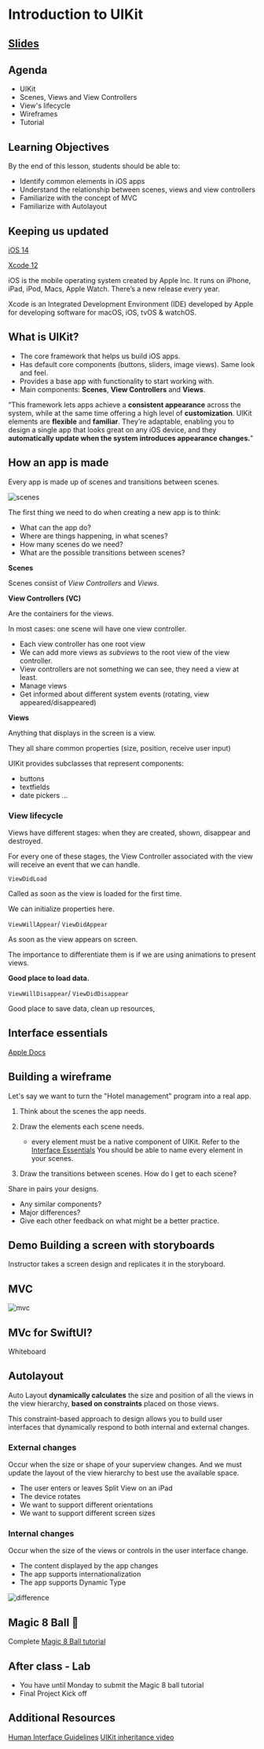 <!-- Run this slideshow via the following command: -->
<!-- reveal-md README.md -w -->


<!-- .slide: class="header" -->
# Introduction to UIKit

## [Slides](https://make-school-courses.github.io/MOB-1.1-Introduction-to-Swift/Slides/11-Intro-to-UIKit/README.html ':ignore')

<!-- > -->

## Agenda

- UIKit
- Scenes, Views and View Controllers
- View's lifecycle
- Wireframes
- Tutorial

<!-- > -->

## Learning Objectives

By the end of this lesson, students should be able to:

- Identify common elements in iOS apps
- Understand the relationship between scenes, views and view controllers
- Familiarize with the concept of MVC
- Familiarize with Autolayout

<!-- > -->

## Keeping us updated


[iOS 14](https://www.apple.com/ios/ios-14/)

[Xcode 12](https://developer.apple.com/xcode/)

<aside class="notes">
iOS is the mobile operating system created by Apple Inc. It runs on iPhone, iPad, iPod, Macs, Apple Watch. There’s a new release every year.

Xcode is an Integrated Development Environment (IDE) developed by Apple for developing software for macOS, iOS, tvOS & watchOS.
</aside>

<!-- > -->

## What is UIKit?

- The core framework that helps us build iOS apps.
- Has default core components (buttons, sliders, image views). Same look and feel.
- Provides a base app with functionality to start working with.
- Main components: **Scenes**, **View Controllers** and **Views**.

<!-- v -->

“This framework lets apps achieve a **consistent appearance** across the system, while at the same time offering a high level of **customization**. UIKit elements are **flexible** and **familiar**. They’re adaptable, enabling you to design a single app that looks great on any iOS device, and they **automatically update when the system introduces appearance changes.**”

<!-- > -->

## How an app is made

Every app is made up of scenes and transitions between scenes.

![scenes](assets/scenes.png)

<!-- v -->

The first thing we need to do when creating a new app is to think:

- What can the app do?
- Where are things happening, in what scenes?
- How many scenes do we need?
- What are the possible transitions between scenes?

<!-- > -->

**Scenes**

Scenes consist of *View Controllers* and *Views*.

<!-- > -->

**View Controllers (VC)**

Are the containers for the views.

In most cases: one scene will have one view controller.

- Each view controller has one root view
- We can add more views as *subviews* to the root view of the view controller.
- View controllers are not something we can see, they need a view at least.
- Manage views
- Get informed about different system events (rotating, view appeared/disappeared)

<!-- > -->

**Views**

Anything that displays in the screen is a view.

They all share common properties (size, position, receive user input)

UIKit provides subclasses that represent components:
  - buttons
  - textfields
  - date pickers ...

<!-- v -->

### View lifecycle

Views have different stages: when they are created, shown, disappear and destroyed.

For every one of these stages, the View Controller associated with the view will receive an event that we can handle.

<!-- v -->

`ViewDidLoad`

Called as soon as the view is loaded for the first time.

We can initialize properties here.

<!-- v -->

`ViewWillAppear`/ `ViewDidAppear`

As soon as the view appears on screen.

The importance to differentiate them is if we are using animations to present views.

**Good place to load data.**

<!-- v -->

`ViewWillDisappear`/ `ViewDidDisappear`

Good place to save data, clean up resources,

<!-- > -->

## Interface essentials

[Apple Docs](https://developer.apple.com/design/human-interface-guidelines/ios/overview/interface-essentials/)

<!-- > -->

## Building a wireframe

Let's say we want to turn the "Hotel management" program into a real app.

1. Think about the scenes the app needs.

2. Draw the elements each scene needs.
    - every element must be a native component of UIKit. Refer to the [Interface Essentials](https://developer.apple.com/design/human-interface-guidelines/ios/overview/interface-essentials/) You should be able to name every element in your scenes.

3. Draw the transitions between scenes. How do I get to each scene?

<!-- v -->

Share in pairs your designs.

- Any similar components?
- Major differences?
- Give each other feedback on what might be a better practice.

<!-- v -->

## Demo Building a screen with storyboards

Instructor takes a screen design and replicates it in the storyboard.

<!-- v -->

## MVC

![mvc](assets/mvc.png)

<!-- > -->

## MVc for SwiftUI?

Whiteboard

<!-- > -->

## Autolayout

Auto Layout **dynamically calculates** the size and position of all the views in the view hierarchy, **based on constraints** placed on those views.

This constraint-based approach to design allows you to build user interfaces that dynamically respond to both internal and external changes.

<!-- v -->

### External changes
Occur when the size or shape of your superview changes. And we must update the layout of the view hierarchy to best use the available space.

- The user enters or leaves Split View on an iPad
- The device rotates
- We want to support different orientations
- We want to support different screen sizes

<!-- v -->

### Internal changes

Occur when the size of the views or controls in the user interface change.

- The content displayed by the app changes
- The app supports internationalization
- The app supports Dynamic Type

<!-- v -->

![difference](assets/framevsconstraint.png)

<!-- v -->

## Magic 8 Ball 🎱

Complete [Magic 8 Ball tutorial](https://www.makeschool.com/academy/track/learn-how-to-build-apps--magic-8-ball)

<!-- > -->

## After class - Lab

- You have until Monday to submit the Magic 8 ball tutorial
- Final Project Kick off

<!-- v -->

## Additional Resources

[Human Interface Guidelines](https://developer.apple.com/design/human-interface-guidelines/ios/overview/interface-essentials/)
[UIKit inheritance video](https://www.youtube.com/watch?v=DFsENma-PAk)
